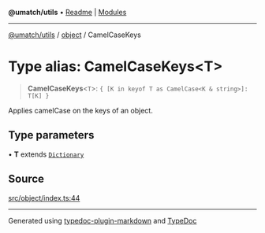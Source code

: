 **@umatch/utils** • [Readme](../../index.md) \| [Modules](../../modules.md)

***

[@umatch/utils](../../modules.md) / [object](../index.md) / CamelCaseKeys

# Type alias: CamelCaseKeys\<T\>

> **CamelCaseKeys**\<`T`\>: `{ [K in keyof T as CamelCase<K & string>]: T[K] }`

Applies camelCase on the keys of an object.

## Type parameters

• **T** extends [`Dictionary`](../../index/type-aliases/Dictionary.md)

## Source

[src/object/index.ts:44](https://github.com/umatch-oficial/utils/blob/7369e19/src/object/index.ts#L44)

***

Generated using [typedoc-plugin-markdown](https://www.npmjs.com/package/typedoc-plugin-markdown) and [TypeDoc](https://typedoc.org/)
